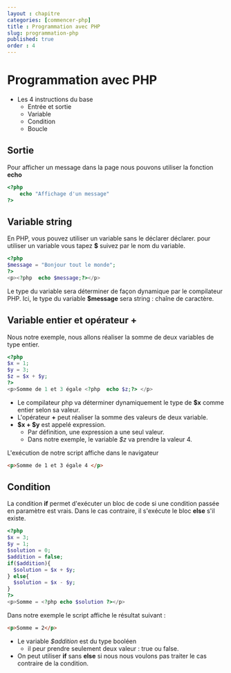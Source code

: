 ```yaml
---
layout : chapitre
categories: [commencer-php]
title : Programmation avec PHP 
slug: programmation-php 
published: true
order : 4
---
```

# Programmation avec PHP 

- Les 4 instructions du base
  - Entrée et sortie
  - Variable
  - Condition
  - Boucle

## Sortie 

Pour afficher un message dans la page nous pouvons utiliser la fonction **echo**

```php
<?php
    echo "Affichage d'un message"
?>
```
## Variable string 

En PHP, vous pouvez utiliser un variable sans le déclarer déclarer. pour utiliser un variable vous tapez **$** suivez par le nom du variable.

```php
<?php
$message = "Bonjour tout le monde";
?>
<p><?php  echo $message;?></p>
```

Le type du variable sera déterminer de façon dynamique par le compilateur PHP. Ici, le type du variable **$message** sera string : chaîne de caractère. 
 
## Variable entier et opérateur +

Nous notre exemple, nous allons réaliser la somme de deux variables de type entier.

```php
<?php
$x = 1;
$y = 3;
$z = $x + $y;
?>
<p>Somme de 1 et 3 égale <?php  echo $z;?> </p>
```
- Le compilateur php va déterminer dynamiquement le type de **$x** comme entier selon sa valeur.
- L'opérateur **+** peut réaliser la somme des valeurs de deux variable.
- **$x + $y** est appelé expression. 
  - Par définition, une expression a une seul valeur.
  - Dans notre exemple, le variable *$z* va prendre la valeur 4.

L'exécution de notre script affiche dans le navigateur 

```html
<p>Somme de 1 et 3 égale 4 </p>
```

## Condition 

La condition **if** permet d'exécuter un bloc de code si une condition passée en paramètre est vrais. Dans le cas contraire, il s'exécute le bloc **else** s'il existe. 

```php
<?php
$x = 3;
$y = 1;
$solution = 0;
$addition = false;
if($addition){
  $solution = $x + $y;
} else{
  $solution = $x - $y; 
}
?>
<p>Somme = <?php echo $solution ?></p>
```

Dans notre exemple le script affiche le résultat suivant : 

```html
<p>Somme = 2</p>
```

- Le variable *$addition* est du type booléen
  - il peur prendre seulement deux valeur : true ou false.
- On peut utiliser **if** sans **else** si nous nous voulons pas traiter le cas contraire de la condition.